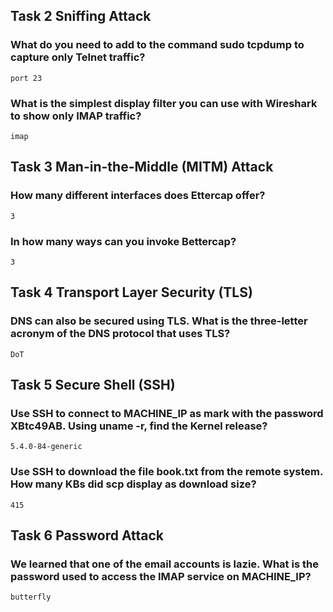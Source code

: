 ## Task 2  Sniffing Attack

### What do you need to add to the command sudo tcpdump to capture only Telnet traffic?
    port 23

### What is the simplest display filter you can use with Wireshark to show only IMAP traffic?
    imap

## Task 3  Man-in-the-Middle (MITM) Attack

### How many different interfaces does Ettercap offer?
    3

### In how many ways can you invoke Bettercap?
    3

## Task 4  Transport Layer Security (TLS)

### DNS can also be secured using TLS. What is the three-letter acronym of the DNS protocol that uses TLS?
    DoT

## Task 5  Secure Shell (SSH)

### Use SSH to connect to MACHINE_IP as mark with the password XBtc49AB. Using uname -r, find the Kernel release?
    5.4.0-84-generic

### Use SSH to download the file book.txt from the remote system. How many KBs did scp display as download size?
    415

## Task 6  Password Attack

### We learned that one of the email accounts is lazie. What is the password used to access the IMAP service on MACHINE_IP?
    butterfly
